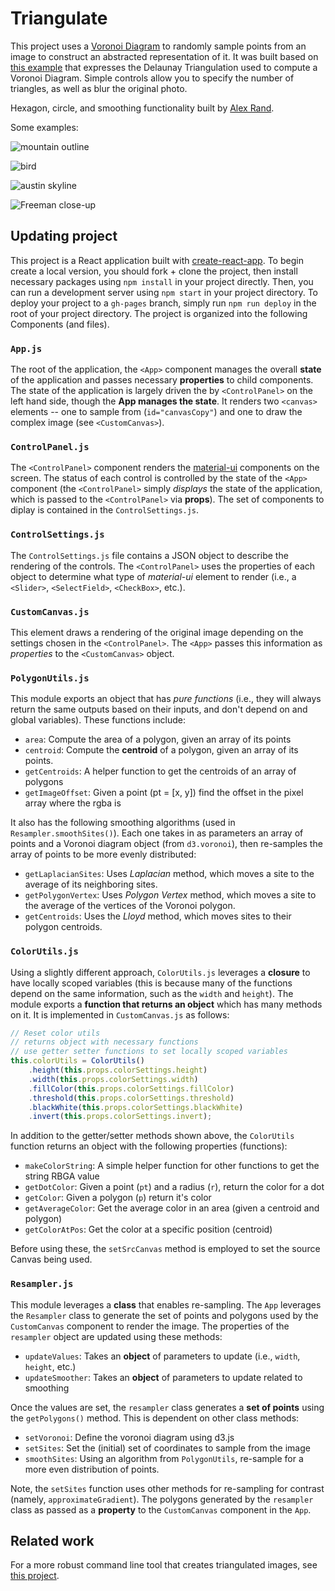 # Triangulate
<p>This project uses a <a href="https://github.com/d3/d3/blob/master/API.md#voronoi-diagrams-d3-voronoi" target="_blank">Voronoi Diagram</a> to randomly sample points from an image to construct an abstracted representation of it. It was built based on <a href="https://bl.ocks.org/mbostock/4341156">this example</a> that expresses the Delaunay Triangulation used to compute a Voronoi Diagram. Simple controls allow you to specify the number of triangles, as well as blur the original photo.  </p>

Hexagon, circle, and smoothing functionality built by <a href="https://scholar.google.com/citations?user=247cncgAAAAJ" target="_blank">Alex Rand</a>.

Some examples:

![mountain outline](imgs/triangle-mountains.png)

![bird](imgs/bird-img.png)

![austin skyline](imgs/austin-skyline.png)

![Freeman close-up](imgs/freeman-triangle.png)

## Updating project
This project is a React application built with [create-react-app](https://github.com/facebookincubator/create-react-app). To begin create a local version, you should fork + clone the project, then install necessary packages using `npm install` in your project directly. Then, you can run a development server using `npm start` in your project directory. To deploy your project to a `gh-pages` branch, simply run `npm run deploy` in the root of your project directory. The project is organized into the following Components (and files).

### `App.js`
The root of the application, the `<App>` component manages the overall **state** of the application and passes necessary **properties** to child components. The state of the application is largely driven the by `<ControlPanel>` on the left hand side, though the **App manages the state**. It renders two `<canvas>` elements -- one to sample from (`id="canvasCopy"`) and one to draw the complex image (see `<CustomCanvas>`).

### `ControlPanel.js`
The `<ControlPanel>` component renders the [material-ui](http://www.material-ui.com/#/) components on the screen. The status of each control is controlled by the state of the `<App>` component (the `<ControlPanel>` simply _displays_ the state of the application, which is passed to the `<ControlPanel>` via **props**). The set of components to diplay is contained in the `ControlSettings.js`.

### `ControlSettings.js`
The `ControlSettings.js` file contains a JSON object to describe the rendering of the controls. The `<ControlPanel>` uses the properties of each object to determine what type of _material-ui_ element to render (i.e., a `<Slider>`, `<SelectField>`, `<CheckBox>`, etc.).

### `CustomCanvas.js`
This element draws a rendering of the original image depending on the settings chosen in the `<ControlPanel>`. The `<App>` passes this information as _properties_ to the `<CustomCanvas>` object. 

### `PolygonUtils.js`
This module exports an object that has _pure functions_ (i.e., they will always return the same outputs based on their inputs, and don't depend on and global variables). These functions include:

- `area`: Compute the area of a polygon, given an array of its points
- `centroid`: Compute the **centroid** of a polygon, given an array of its points. 
- `getCentroids`: A helper function to get the centroids of an array of polygons
- `getImageOffset`: Given a point (pt = [x, y]) find the offset in the pixel array where the rgba is

It also has the following smoothing algorithms (used in `Resampler.smoothSites()`). Each one takes in as parameters an array of points and a Voronoi diagram object (from `d3.voronoi`), then re-samples the array of points to be more evenly distributed:
- `getLaplacianSites`: Uses _Laplacian_ method, which moves a site to the average of its neighboring sites.
- `getPolygonVertex`: Uses _Polygon Vertex_ method, which moves a site to the average of the vertices of the Voronoi polygon.
- `getCentroids`: Uses the _Lloyd_ method, which moves sites to their polygon centroids.

### `ColorUtils.js`
Using a slightly different approach, `ColorUtils.js` leverages a **closure** to have locally scoped variables (this is because many of the functions depend on the same information, such as the `width` and `height`). The module exports a **function that returns an object** which has many methods on it. It is implemented in `CustomCanvas.js` as follows:

```js
// Reset color utils
// returns object with necessary functions
// use getter setter functions to set locally scoped variables
this.colorUtils = ColorUtils() 
    .height(this.props.colorSettings.height) 
    .width(this.props.colorSettings.width)
    .fillColor(this.props.colorSettings.fillColor)
    .threshold(this.props.colorSettings.threshold)
    .blackWhite(this.props.colorSettings.blackWhite)
    .invert(this.props.colorSettings.invert);
```

In addition to the getter/setter methods shown above, the `ColorUtils` function returns an object with the following properties (functions):
  
- `makeColorString`: A simple helper function for other functions to get the string RBGA value
- `getDotColor`: Given a point (`pt`) and a radius (`r`), return the color for a dot
- `getColor`: Given a polygon (`p`) return it's color
- `getAverageColor`: Get the average color in an area (given a centroid and polygon)
- `getColorAtPos`: Get the color at a specific position (centroid)

Before using these, the `setSrcCanvas` method is employed to set the source Canvas being used. 

### `Resampler.js`
This module leverages a **class** that enables re-sampling. The `App` leverages the `Resampler` class to generate the set of points and polygons used by the `CustomCanvas` component to render the image. The properties of the `resampler` object are updated using these methods:

- `updateValues`: Takes an **object** of parameters to update (i.e., `width`, `height`, etc.)
- `updateSmoother`: Takes an **object** of parameters to update related to smoothing

Once the values are set, the `resampler` class generates a **set of points** using the `getPolygons()` method. This is dependent on other class methods:
  
- `setVoronoi`: Define the voronoi diagram using d3.js
- `setSites`: Set the (initial) set of coordinates to sample from the image
- `smoothSites`: Using an algorithm from `PolygonUtils`, re-sample for a more even distribution of points.

Note, the `setSites` function uses other methods for re-sampling for contrast (namely, `approximateGradient`). The polygons generated by the `resampler` class as passed as a **property** to the `CustomCanvas` component in the `App`. 


## Related work 
For a more robust command line tool that creates triangulated images, see [this project](https://github.com/esimov/triangle).